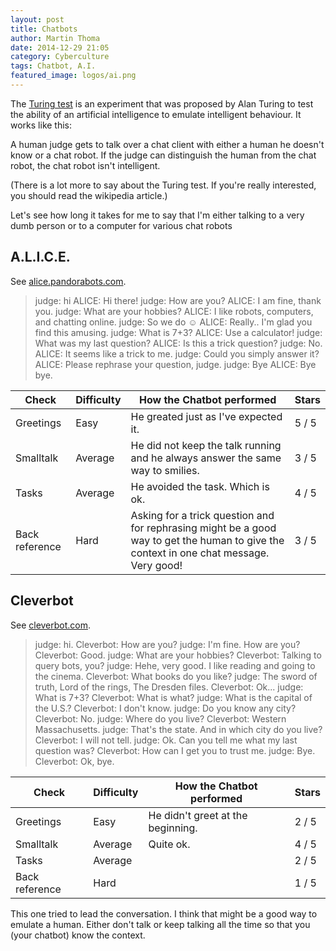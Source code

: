 ```yaml
---
layout: post
title: Chatbots
author: Martin Thoma
date: 2014-12-29 21:05
category: Cyberculture
tags: Chatbot, A.I.
featured_image: logos/ai.png
---
```


The [Turing test](https://en.wikipedia.org/wiki/Turing_test) is an experiment
that was proposed by Alan Turing to test the ability of an artificial
intelligence to emulate intelligent behaviour. It works like this:

A human judge gets to talk over a chat client with either a human he doesn't
know or a chat robot. If the judge can distinguish the human from the chat
robot, the chat robot isn't intelligent.

(There is a lot more to say about the Turing test. If you're really interested,
you should read the wikipedia article.)

Let's see how long it takes for me to say that I'm either talking to a very
dumb person or to a computer for various chat robots

## A.L.I.C.E.

See [alice.pandorabots.com](http://alice.pandorabots.com/).

> judge: hi 
> ALICE: Hi there! 
> judge: How are you? 
> ALICE: I am fine, thank you. 
> judge: What are your hobbies? 
> ALICE: I like robots, computers, and chatting online. 
> judge: So we do ☺ 
> ALICE: Really.. I'm glad you find this amusing. 
> judge: What is 7+3? 
> ALICE: Use a calculator! 
> judge: What was my last question? 
> ALICE: Is this a trick question? 
> judge: No. 
> ALICE: It seems like a trick to me. 
> judge: Could you simply answer it? 
> ALICE: Please rephrase your question, judge. 
> judge: Bye 
> ALICE: Bye bye.

| Check     | Difficulty | How the Chatbot performed            | Stars  |
| --------- | ---------- | ------------------------------------ | ------ |
| Greetings | Easy       | He greated just as I've expected it. | 5 / 5  |
| Smalltalk | Average    | He did not keep the talk running and he always answer the same way to smilies. | 3 / 5  |
| Tasks     | Average    | He avoided the task. Which is ok.    | 4 / 5  |
| Back reference | Hard  | Asking for a trick question and for rephrasing might be a good way to get the human to give the context in one chat message. Very good! | 3 / 5 |

## Cleverbot

See [cleverbot.com](http://www.cleverbot.com/).

> judge: hi.
> Cleverbot: How are you?
> judge: I'm fine. How are you?
> Cleverbot: Good.
> judge: What are your hobbies?
> Cleverbot: Talking to query bots, you?
> judge: Hehe, very good. I like reading and going to the cinema.
> Cleverbot: What books do you like?
> judge: The sword of truth, Lord of the rings, The Dresden files.
> Cleverbot: Ok...
> judge: What is 7+3?
> Cleverbot: What is what?
> judge: What is the capital of the U.S.?
> Cleverbot: I don't know.
> judge: Do you know any city?
> Cleverbot: No.
> judge: Where do you live?
> Cleverbot: Western Massachusetts.
> judge: That's the state. And in which city do you live?
> Cleverbot: I will not tell.
> judge: Ok. Can you tell me what my last question was?
> Cleverbot: How can I get you to trust me.
> judge: Bye.
> Cleverbot: Ok, bye.

| Check     | Difficulty | How the Chatbot performed            | Stars  |
| --------- | ---------- | ------------------------------------ | ------ |
| Greetings | Easy       | He didn't greet at the beginning.    | 2 / 5  |
| Smalltalk | Average    | Quite ok.                            | 4 / 5  |
| Tasks     | Average    |                                      | 2 / 5  |
| Back reference | Hard  |                                      | 1 / 5  |

This one tried to lead the conversation. I think that might be a good way to
emulate a human. Either don't talk or keep talking all the time so that you
(your chatbot) know the context.